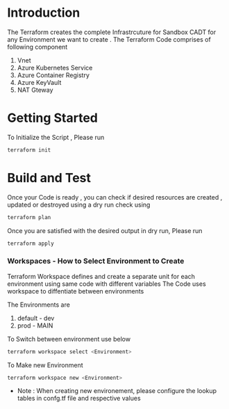# Introduction 

The Terraform creates the complete Infrastrcuture for Sandbox CADT for any Environment we want to create . 
The Terraform Code comprises of following component

1) Vnet 
2) Azure Kubernetes Service
3) Azure Container Registry
4) Azure KeyVault
5) NAT Gteway


# Getting Started

To Initialize the Script , Please run 

```bash
terraform init
```

# Build and Test

Once your Code is ready , you can check if desired resources are created , updated or destroyed using a dry run check using 

```bash
terraform plan
```

Once you are satisfied with the desired output in dry run, Please run 

```bash
terraform apply
```

### Workspaces - How to Select Environment to Create

Terraform Workspace defines and create a separate unit for each environment using same code with different variables
The Code uses workspace to diffentiate between environments

The Environments are
1) default - dev
2) prod - MAIN 


To Switch between environment use below 

```bash
terraform workspace select <Environment>
```

To Make new Environment 

```bash
terraform workspace new <Environment>
```


* Note : When creating new environement, please configure the lookup tables in confg.tf file and respective values






